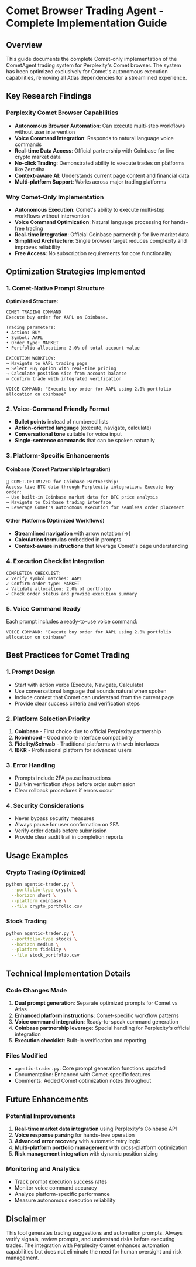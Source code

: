 # Comet Browser Trading Agent - Complete Implementation Guide

## Overview
This guide documents the complete Comet-only implementation of the CometAgent trading system for Perplexity's Comet browser. The system has been optimized exclusively for Comet's autonomous execution capabilities, removing all Atlas dependencies for a streamlined experience.

## Key Research Findings

### Perplexity Comet Browser Capabilities
- **Autonomous Browser Automation**: Can execute multi-step workflows without user intervention
- **Voice Command Integration**: Responds to natural language voice commands
- **Real-time Data Access**: Official partnership with Coinbase for live crypto market data
- **No-click Trading**: Demonstrated ability to execute trades on platforms like Zerodha
- **Context-aware AI**: Understands current page content and financial data
- **Multi-platform Support**: Works across major trading platforms

### Why Comet-Only Implementation
- **Autonomous Execution**: Comet's ability to execute multi-step workflows without intervention
- **Voice Command Optimization**: Natural language processing for hands-free trading
- **Real-time Integration**: Official Coinbase partnership for live market data
- **Simplified Architecture**: Single browser target reduces complexity and improves reliability
- **Free Access**: No subscription requirements for core functionality

## Optimization Strategies Implemented

### 1. Comet-Native Prompt Structure
**Optimized Structure:**
```
COMET TRADING COMMAND
Execute buy order for AAPL on Coinbase.

Trading parameters:
• Action: BUY
• Symbol: AAPL
• Order type: MARKET
• Portfolio allocation: 2.0% of total account value

EXECUTION WORKFLOW:
→ Navigate to AAPL trading page
→ Select Buy option with real-time pricing
→ Calculate position size from account balance
→ Confirm trade with integrated verification

VOICE COMMAND: "Execute buy order for AAPL using 2.0% portfolio allocation on coinbase"
```

### 2. Voice-Command Friendly Format
- **Bullet points** instead of numbered lists
- **Action-oriented language** (execute, navigate, calculate)
- **Conversational tone** suitable for voice input
- **Single-sentence commands** that can be spoken naturally

### 3. Platform-Specific Enhancements

#### Coinbase (Comet Partnership Integration)
```
🚀 COMET-OPTIMIZED for Coinbase Partnership:
Access live BTC data through Perplexity integration. Execute buy order:
→ Use built-in Coinbase market data for BTC price analysis
→ Navigate to Coinbase trading interface
→ Leverage Comet's autonomous execution for seamless order placement
```

#### Other Platforms (Optimized Workflows)
- **Streamlined navigation** with arrow notation (→)
- **Calculation formulas** embedded in prompts
- **Context-aware instructions** that leverage Comet's page understanding

### 4. Execution Checklist Integration
```
COMPLETION CHECKLIST:
✓ Verify symbol matches: AAPL
✓ Confirm order type: MARKET
✓ Validate allocation: 2.0% of portfolio
✓ Check order status and provide execution summary
```

### 5. Voice Command Ready
Each prompt includes a ready-to-use voice command:
```
VOICE COMMAND: "Execute buy order for AAPL using 2.0% portfolio allocation on coinbase"
```

## Best Practices for Comet Trading

### 1. Prompt Design
- Start with action verbs (Execute, Navigate, Calculate)
- Use conversational language that sounds natural when spoken
- Include context that Comet can understand from the current page
- Provide clear success criteria and verification steps

### 2. Platform Selection Priority
1. **Coinbase** - First choice due to official Perplexity partnership
2. **Robinhood** - Good mobile interface compatibility
3. **Fidelity/Schwab** - Traditional platforms with web interfaces
4. **IBKR** - Professional platform for advanced users

### 3. Error Handling
- Prompts include 2FA pause instructions
- Built-in verification steps before order submission
- Clear rollback procedures if errors occur

### 4. Security Considerations
- Never bypass security measures
- Always pause for user confirmation on 2FA
- Verify order details before submission
- Provide clear audit trail in completion reports

## Usage Examples

### Crypto Trading (Optimized)
```bash
python agentic-trader.py \
  --portfolio-type crypto \
  --horizon short \
  --platform coinbase \
  --file crypto_portfolio.csv
```

### Stock Trading
```bash
python agentic-trader.py \
  --portfolio-type stocks \
  --horizon medium \
  --platform fidelity \
  --file stock_portfolio.csv
```

## Technical Implementation Details

### Code Changes Made
1. **Dual prompt generation**: Separate optimized prompts for Comet vs Atlas
2. **Enhanced platform instructions**: Comet-specific workflow patterns
3. **Voice command integration**: Ready-to-speak command generation
4. **Coinbase partnership leverage**: Special handling for Perplexity's official integration
5. **Execution checklist**: Built-in verification and reporting

### Files Modified
- `agentic-trader.py`: Core prompt generation functions updated
- Documentation: Enhanced with Comet-specific features
- Comments: Added Comet optimization notes throughout

## Future Enhancements

### Potential Improvements
1. **Real-time market data integration** using Perplexity's Coinbase API
2. **Voice response parsing** for hands-free operation
3. **Advanced error recovery** with automatic retry logic
4. **Multi-platform portfolio management** with cross-platform optimization
5. **Risk management integration** with dynamic position sizing

### Monitoring and Analytics
- Track prompt execution success rates
- Monitor voice command accuracy
- Analyze platform-specific performance
- Measure autonomous execution reliability

## Disclaimer
This tool generates trading suggestions and automation prompts. Always verify signals, review prompts, and understand risks before executing trades. The integration with Perplexity Comet enhances automation capabilities but does not eliminate the need for human oversight and risk management.